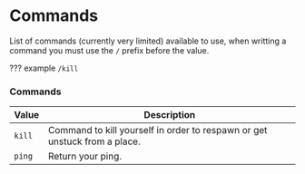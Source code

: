 # Commands
List of commands (currently very limited) available to use, when writting a command you must use the `/` prefix before the value.

??? example
	```
	/kill
	```

### Commands
| Value | Description |
|--|--|
| `kill` | Command to kill yourself in order to respawn or get unstuck from a place. |
| `ping` | Return your ping. |